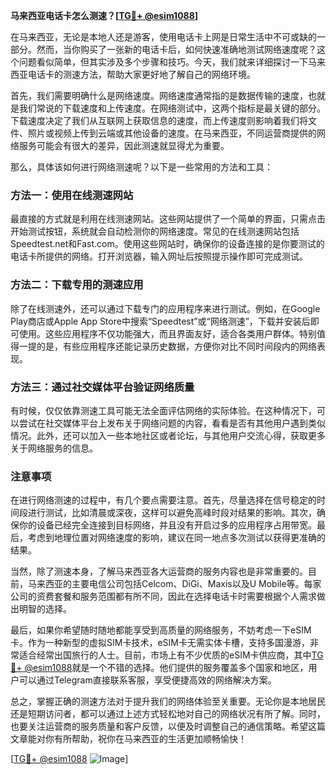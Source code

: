 **马来西亚电话卡怎么测速？[[TG💪+ @esim1088](https://t.me/s/esim1088)]**

在马来西亚，无论是本地人还是游客，使用电话卡上网是日常生活中不可或缺的一部分。然而，当你购买了一张新的电话卡后，如何快速准确地测试网络速度呢？这个问题看似简单，但其实涉及多个步骤和技巧。今天，我们就来详细探讨一下马来西亚电话卡的测速方法，帮助大家更好地了解自己的网络环境。

首先，我们需要明确什么是网络速度。网络速度通常指的是数据传输的速度，也就是我们常说的下载速度和上传速度。在网络测试中，这两个指标是最关键的部分。下载速度决定了我们从互联网上获取信息的速度，而上传速度则影响着我们将文件、照片或视频上传到云端或其他设备的速度。在马来西亚，不同运营商提供的网络服务可能会有很大的差异，因此测速就显得尤为重要。

那么，具体该如何进行网络测速呢？以下是一些常用的方法和工具：

### 方法一：使用在线测速网站

最直接的方式就是利用在线测速网站。这些网站提供了一个简单的界面，只需点击开始测试按钮，系统就会自动检测你的网络速度。常见的在线测速网站包括Speedtest.net和Fast.com。使用这些网站时，确保你的设备连接的是你要测试的电话卡所提供的网络。打开浏览器，输入网址后按照提示操作即可完成测试。

### 方法二：下载专用的测速应用

除了在线测速外，还可以通过下载专门的应用程序来进行测试。例如，在Google Play商店或Apple App Store中搜索“Speedtest”或“网络测速”，下载并安装后即可使用。这些应用程序不仅功能强大，而且界面友好，适合各类用户群体。特别值得一提的是，有些应用程序还能记录历史数据，方便你对比不同时间段内的网络表现。

### 方法三：通过社交媒体平台验证网络质量

有时候，仅仅依靠测速工具可能无法全面评估网络的实际体验。在这种情况下，可以尝试在社交媒体平台上发布关于网络问题的内容，看看是否有其他用户遇到类似情况。此外，还可以加入一些本地社区或者论坛，与其他用户交流心得，获取更多关于网络服务的信息。

### 注意事项

在进行网络测速的过程中，有几个要点需要注意。首先，尽量选择在信号稳定的时间段进行测试，比如清晨或深夜，这样可以避免高峰时段对结果的影响。其次，确保你的设备已经完全连接到目标网络，并且没有开启过多的应用程序占用带宽。最后，考虑到地理位置对网络速度的影响，建议在同一地点多次测试以获得更准确的结果。

当然，除了测速本身，了解马来西亚各大运营商的服务内容也是非常重要的。目前，马来西亚的主要电信公司包括Celcom、DiGi、Maxis以及U Mobile等。每家公司的资费套餐和服务范围都有所不同，因此在选择电话卡时需要根据个人需求做出明智的选择。

最后，如果你希望随时随地都能享受到高质量的网络服务，不妨考虑一下eSIM卡。作为一种新型的虚拟SIM卡技术，eSIM卡无需实体卡槽，支持多国漫游，非常适合经常出国旅行的人士。目前，市场上有不少优质的eSIM卡供应商，其中[TG💪+ @esim1088](https://t.me/s/esim1088)就是一个不错的选择。他们提供的服务覆盖多个国家和地区，用户可以通过Telegram直接联系客服，享受便捷高效的网络解决方案。

总之，掌握正确的测速方法对于提升我们的网络体验至关重要。无论你是本地居民还是短期访问者，都可以通过上述方式轻松地对自己的网络状况有所了解。同时，也要关注运营商的服务质量和客户反馈，以便及时调整自己的通信策略。希望这篇文章能对你有所帮助，祝你在马来西亚的生活更加顺畅愉快！

[[TG💪+ @esim1088](https://t.me/s/esim1088) ![Image](https://i.postimg.cc/4NQfJmqS/Snipaste-2025-05-13-00-14-12.png)]
